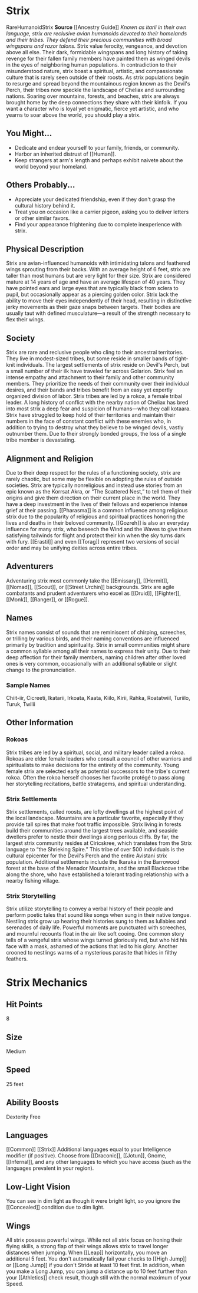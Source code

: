﻿---
ability:
- Dexterity
- Free
ability_boost:
- Dexterity
- Free
ability_flaw: null
hp: '8'
id: '40'
land_speed: '25'
language:
- '[[DATABASE/language/Common|Common]]'
- '[[DATABASE/language/Strix|Strix]]'
max_speed: '25'
name: Strix
rarity: Rare
size: Medium
source: '[[DATABASE/source/Ancestry Guide|Ancestry Guide]]'
speed:
- 25 feet
trait:
- '[[DATABASE/trait/Humanoid|Humanoid]]'
- '[[DATABASE/trait/Rare|Rare]]'
- '[[DATABASE/trait/Strix|Strix]]'
type: Ancestry
vision: Low-Light Vision

---
# Strix

<span class="trait-rare item-trait">Rare</span><span class="item-trait">Humanoid</span><span class="item-trait">Strix</span>
**Source** [[Ancestry Guide]] 
_Known as itarii in their own language, strix are reclusive avian humanoids devoted to their homelands and their tribes. They defend their precious communities with broad wingspans and razor talons._
Strix value ferocity, vengeance, and devotion above all else. Their dark, formidable wingspans and long history of taking revenge for their fallen family members have painted them as winged devils in the eyes of neighboring human populations. In contradiction to their misunderstood nature, strix boast a spiritual, artistic, and compassionate culture that is rarely seen outside of their roosts.
 As strix populations begin to resurge and spread beyond the mountainous region known as the Devil's Perch, their tribes now speckle the landscape of Cheliax and surrounding nations. Soaring over mountains, forests, and beaches, strix are always brought home by the deep connections they share with their kinfolk. If you want a character who is loyal yet enigmatic, fierce yet artistic, and who yearns to soar above the world, you should play a strix.

## You Might...

* Dedicate and endear yourself to your family, friends, or community.
* Harbor an inherited distrust of [[Human]].
* Keep strangers at arm's length and perhaps exhibit naivete about the world beyond your homeland.

## Others Probably...

* Appreciate your dedicated friendship, even if they don't grasp the cultural history behind it.
* Treat you on occasion like a carrier pigeon, asking you to deliver letters or other similar favors.
* Find your appearance frightening due to complete inexperience with strix.

## Physical Description

Strix are avian-influenced humanoids with intimidating talons and feathered wings sprouting from their backs. With an average height of 6 feet, strix are taller than most humans but are very light for their size. Strix are considered mature at 14 years of age and have an average lifespan of 40 years. They have pointed ears and large eyes that are typically black from sclera to pupil, but occasionally appear as a piercing golden color. Strix lack the ability to move their eyes independently of their head, resulting in distinctive jerky movements as their gaze snaps between targets. Their bodies are usually taut with defined musculature—a result of the strength necessary to flex their wings.

## Society

Strix are rare and reclusive people who cling to their ancestral territories. They live in modest-sized tribes, but some reside in smaller bands of tight-knit individuals. The largest settlements of strix reside on Devil's Perch, but a small number of their ilk have traveled far across Golarion. Strix feel an intense empathy and attachment to their family and other community members. They prioritize the needs of their community over their individual desires, and their bands and tribes benefit from an easy yet expertly organized division of labor. Strix tribes are led by a rokoa, a female tribal leader.
 A long history of conflict with the nearby nation of Cheliax has bred into most strix a deep fear and suspicion of humans—who they call kotaara. Strix have struggled to keep hold of their territories and maintain their numbers in the face of constant conflict with these enemies who, in addition to trying to destroy what they believe to be winged devils, vastly outnumber them. Due to their strongly bonded groups, the loss of a single tribe member is devastating.

## Alignment and Religion

Due to their deep respect for the rules of a functioning society, strix are rarely chaotic, but some may be flexible on adopting the rules of outside societies. Strix are typically nonreligious and instead use stories from an epic known as the Korrsat Akra, or “The Scattered Nest,” to tell them of their origins and give them direction on their current place in the world. They have a deep investment in the lives of their fellows and experience intense grief at their passing.
 [[Pharasma]] is a common influence among religious strix due to the popularity of religious and spiritual practices honoring the lives and deaths in their beloved community. [[Gozreh]] is also an everyday influence for many strix, who beseech the Wind and the Waves to give them satisfying tailwinds for flight and protect their kin when the sky turns dark with fury. [[Erastil]] and even [[Torag]] represent two versions of social order and may be unifying deities across entire tribes.

## Adventurers

Adventuring strix most commonly take the [[Emissary]], [[Hermit]], [[Nomad]], [[Scout]], or [[Street Urchin]] backgrounds. Strix are agile combatants and prudent adventurers who excel as [[Druid]], [[Fighter]], [[Monk]], [[Ranger]], or [[Rogue]].

## Names

Strix names consist of sounds that are reminiscent of chirping, screeches, or trilling by various birds, and their naming conventions are influenced primarily by tradition and spirituality. Strix in small communities might share a common syllable among all their names to express their unity. Due to their deep affection for their family members, naming children after other loved ones is very common, occasionally with an additional syllable or slight change to the pronunciation.

### Sample Names

Chiit-iir, Cicreeti, Ikatarii, Irkoata, Kaata, Kiilo, Kirii, Rahka, Roatatwiil, Turiilo, Turuk, Twilii

## Other Information

### Rokoas

Strix tribes are led by a spiritual, social, and military leader called a rokoa. Rokoas are elder female leaders who consult a council of other warriors and spiritualists to make decisions for the entirety of the community. Young female strix are selected early as potential successors to the tribe's current rokoa. Often the rokoa herself chooses her favorite protégé to pass along her storytelling recitations, battle stratagems, and spiritual understanding.

### Strix Settlements

Strix settlements, called roosts, are lofty dwellings at the highest point of the local landscape. Mountains are a particular favorite, especially if they provide tall spires that make foot traffic impossible. Strix living in forests build their communities around the largest trees available, and seaside dwellers prefer to nestle their dwellings along perilous cliffs.
 By far, the largest strix community resides at Ciricskree, which translates from the Strix language to “the Shrieking Spire.” This tribe of over 500 individuals is the cultural epicenter for the Devil's Perch and the entire Avistani strix population. Additional settlements include the Ikaraka in the Barrowood forest at the base of the Menador Mountains, and the small Blackcove tribe along the shore, who have established a tolerant trading relationship with a nearby fishing village.

### Strix Storytelling

Strix utilize storytelling to convey a verbal history of their people and perform poetic tales that sound like songs when sung in their native tongue. Nestling strix grow up hearing their histories sung to them as lullabies and serenades of daily life. Powerful moments are punctuated with screeches, and mournful recounts float in the air like soft cooing. One common story tells of a vengeful strix whose wings turned gloriously red, but who hid his face with a mask, ashamed of the actions that led to his glory. Another crooned to nestlings warns of a mysterious parasite that hides in filthy feathers.

# Strix Mechanics

## Hit Points

8

## Size

Medium

## Speed

25 feet

## Ability Boosts

Dexterity
Free

## Languages

[[Common]]
[[Strix]]
Additional languages equal to your Intelligence modifier (if positive). Choose from [[Draconic]], [[Jotun]], Gnome, [[Infernal]], and any other languages to which you have access (such as the languages prevalent in your region).

## Low-Light Vision

You can see in dim light as though it were bright light, so you ignore the [[Concealed]] condition due to dim light.

## Wings

All strix possess powerful wings. While not all strix focus on honing their flying skills, a strong flap of their wings allows strix to travel longer distances when jumping. When [[Leap]] horizontally, you move an additional 5 feet. You don't automatically fail your checks to [[High Jump]] or [[Long Jump]] if you don't Stride at least 10 feet first. In addition, when you make a Long Jump, you can jump a distance up to 10 feet further than your [[Athletics]] check result, though still with the normal maximum of your Speed.